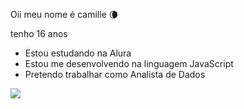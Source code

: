 Oii meu nome é camille 🌘 

tenho 16 anos 

- Estou estudando na Alura
- Estou me desenvolvendo na linguagem JavaScript
- Pretendo trabalhar como Analista de Dados

![](https://media1.tenor.com/m/x9yjzZbA7JMAAAAC/coraline-othermother.gif)

